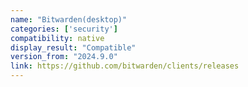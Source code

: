 ```yaml
---
name: "Bitwarden(desktop)"
categories: ['security']
compatibility: native
display_result: "Compatible"
version_from: "2024.9.0"
link: https://github.com/bitwarden/clients/releases
---
```

